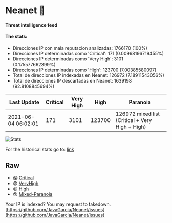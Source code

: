 # Neanet :hocho:
#### Threat intelligence feed
#### The stats:

- Direcciones IP con mala reputacion analizadas: 1766170 (100%)
- Direcciones IP determinadas como 'Critical':  171 (0.00968196719455%)
- Direcciones IP determinadas como 'Very High':  3101 (0.175577662399%)
- Direcciones IP determinadas como 'High':  123700 (7.00385580097)
- Total de direcciones IP indexadas en Neanet:  126972 (7.18911543056%)
- Total de direcciones IP descartadas en Neanet:  1639198 (92.8108845694%)

| Last Update | Critical | Very High | High | Paranoia |
| --- | --- | --- | --- | --- |
| 2021-06-04 06:02:01 | 171 | 3101 | 123700 | 126972 mixed list (Critical + Very High + High)|

![Stats](https://docs.google.com/spreadsheets/d/e/2PACX-1vSnaNMIXVabIpDJjufMlzH7poXnshF3mgd8Is1g9ytUEzVsP5my4Trn8f-xkoLLQ38xpL3HtmUexLo6/pubchart?oid=501124687&format=image)

For the historical stats go to: [link](/stats.csv)
## Raw
- :scream: [Critical](https://raw.githubusercontent.com/JavaGarcia/Neanet/master/blacklists/neanet_critical.txt)
- :fearful: [VeryHigh](https://raw.githubusercontent.com/JavaGarcia/Neanet/master/blacklists/neanet_veryHigh.txtt)
- :frowning: [High](https://raw.githubusercontent.com/JavaGarcia/Neanet/master/blacklists/neanet_high.txt)
- :dizzy_face: [Mixed-Paranoia](https://raw.githubusercontent.com/JavaGarcia/Neanet/master/blacklists/neanet_all.txt)


Your IP is indexed? You may request to takedown. [https://github.com/JavaGarcia/Neanet/issues](https://github.com/JavaGarcia/Neanet/issues)




































































































































































































































































































































































































































































































































































































































































































































































































































































































































































































































































































































































































































































































































































































































































































































































































































































































































































































































































































































































































































































































































































































































































































































































































































































































































































































































































































































































































































































































































































































































































































































































































































































































































































































































































































































































































































































































































































































































































































































































































































































































































































































































































































































































































































































































































































































































































































































































































































































































































































































































































































































































































































































































































































































































































































































































































































































































































































































































































































































































































































































































































































































































































































































































































































































































































































































































































































































































































































































































































































































